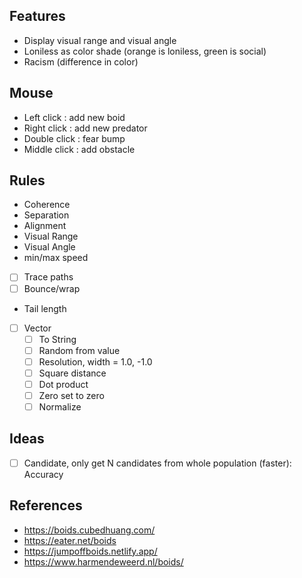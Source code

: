 
## Features

- Display visual range and visual angle
- Loniless as color shade (orange is loniless, green is social)
- Racism (difference in color)

## Mouse

- Left click : add new boid
- Right click : add new predator
- Double click : fear bump
- Middle click : add obstacle

## Rules

- Coherence
- Separation
- Alignment
- Visual Range
- Visual Angle
- min/max speed

- [ ] Trace paths
- [ ] Bounce/wrap

- Tail length

- [ ] Vector
  - [ ] To String
  - [ ] Random from value
  - [ ] Resolution, width = 1.0, -1.0
  - [ ] Square distance
  - [ ] Dot product
  - [ ] Zero set to zero
  - [ ] Normalize

## Ideas

- [ ] Candidate, only get N candidates from whole population (faster): Accuracy

## References

- https://boids.cubedhuang.com/
- https://eater.net/boids
- https://jumpoffboids.netlify.app/
- https://www.harmendeweerd.nl/boids/
